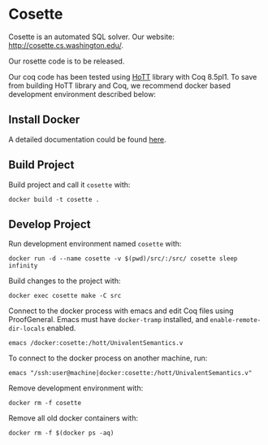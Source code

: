 # Cosette
Cosette is an automated SQL solver. 
Our website: http://cosette.cs.washington.edu/.

Our rosette code is to be released.

Our coq code has been tested using [HoTT](https://github.com/HoTT/HoTT) library with Coq 8.5pl1. To save from building HoTT library and Coq, we recommend docker based development environment described below:

## Install Docker
A detailed documentation could be found [here](https://docs.docker.com/engine/understanding-docker/).

## Build Project

Build project and call it `cosette` with:

    docker build -t cosette .
 
## Develop Project
 
Run development environment named `cosette` with:

    docker run -d --name cosette -v $(pwd)/src/:/src/ cosette sleep infinity
 
Build changes to the project with:

    docker exec cosette make -C src

Connect to the docker process with emacs and edit Coq files using ProofGeneral.
Emacs must have `docker-tramp` installed, and `enable-remote-dir-locals` enabled.

    emacs /docker:cosette:/hott/UnivalentSemantics.v

To connect to the docker process on another machine, run:

    emacs "/ssh:user@machine|docker:cosette:/hott/UnivalentSemantics.v"


Remove development environment with:
    
    docker rm -f cosette

Remove all old docker containers with:

    docker rm -f $(docker ps -aq)
